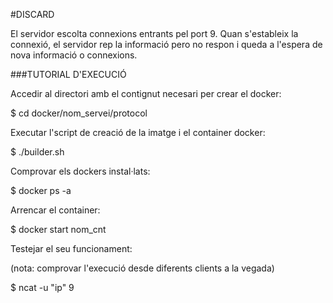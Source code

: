 #DISCARD

El servidor escolta connexions entrants pel port 9.
Quan s'estableix la connexió, el servidor rep la informació pero no respon i
queda a l'espera de nova informació o connexions.


###TUTORIAL D'EXECUCIÓ

Accedir al directori amb el contignut necesari per crear el docker:

$ cd docker/nom_servei/protocol

Executar l'script de creació de la imatge i el container docker:

$ ./builder.sh

Comprovar els dockers instal·lats:

$ docker ps -a	

Arrencar el container:

$ docker start nom_cnt

Testejar el seu funcionament:

(nota: comprovar l'execució desde diferents clients a la vegada)

$ ncat -u "ip" 9


